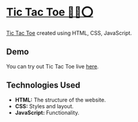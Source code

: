 
# [Tic Tac Toe 🎲❌⭕](https://ashutoshs10.github.io/Tic-Tac-Toe/)

[Tic Tac Toe](https://ashutoshs10.github.io/Tic-Tac-Toe/) created using HTML, CSS, JavaScript.



## Demo[](https://ashutoshs10.github.io/Tic-Tac-Toe/)

You can try out Tic Tac Toe live [here](https://ashutoshs10.github.io/Tic-Tac-Toe/).




## Technologies Used
- **HTML:** The structure of the website.
- **CSS:** Styles and layout.
- **JavaScript:** Functionality.
